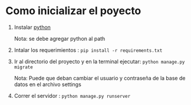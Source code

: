 # Como inicializar el poyecto 

1. Instalar [python](https://www.python.org/)

    Nota: se debe agregar python al path

2. Intalar los requerimientos : ` pip install -r requirements.txt `

3. Ir al directorio del proyecto y en la terminal ejecutar: ` python manage.py migrate `

    Nota: Puede que deban cambiar el usuario y contraseña de la base de datos en el archivo settings

4. Correr el servidor : ` python manage.py runserver `

 
